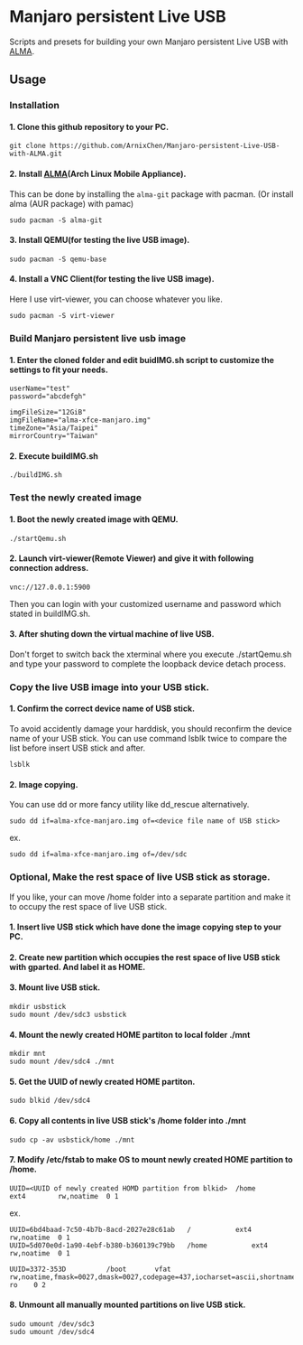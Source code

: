# Manjaro persistent Live USB
Scripts and presets for building your own Manjaro persistent Live USB with [ALMA](https://github.com/r-darwish/topgrade/).

## Usage
### Installation
#### 1. Clone this github repository to your PC.
```
git clone https://github.com/ArnixChen/Manjaro-persistent-Live-USB-with-ALMA.git
```
#### 2. Install [ALMA](https://github.com/r-darwish/topgrade/)(Arch Linux Mobile Appliance).
This can be done by installing the `alma-git` package with pacman. (Or install  alma (AUR package) with pamac)
``` shell
sudo pacman -S alma-git
```
#### 3. Install QEMU(for testing the live USB image).
``` shell
sudo pacman -S qemu-base
```
  
#### 4. Install a VNC Client(for testing the live USB image).
Here I use virt-viewer, you can choose whatever you like.
``` shell
sudo pacman -S virt-viewer
```
### Build Manjaro persistent live usb image
#### 1. Enter the cloned folder and edit buidIMG.sh script to customize the settings to fit your needs.
```
userName="test"
password="abcdefgh"

imgFileSize="12GiB"
imgFileName="alma-xfce-manjaro.img"
timeZone="Asia/Taipei"
mirrorCountry="Taiwan"
```
#### 2. Execute buildIMG.sh
``` shell
./buildIMG.sh
```
  
### Test the newly created image
#### 1. Boot the newly created image with QEMU.
``` shell
./startQemu.sh
```
#### 2. Launch virt-viewer(Remote Viewer) and give it with following connection address.
```
vnc://127.0.0.1:5900
```
Then you can login with your customized username and password which stated in buildIMG.sh.
#### 3. After shuting down the virtual machine of live USB.
Don't forget to switch back the xterminal where you execute ./startQemu.sh and type your password to complete the
loopback device detach process.
  
### Copy the live USB image into your USB stick.
#### 1. Confirm the correct device name of USB stick.
To avoid accidently damage your harddisk, you should reconfirm the device name of your USB stick.
You can use command lsblk twice to compare the list before insert USB stick and after.
```
lsblk
```
#### 2. Image copying. 
You can use dd or more fancy utility like dd_rescue alternatively.
```
sudo dd if=alma-xfce-manjaro.img of=<device file name of USB stick>
```
  ex.
```
sudo dd if=alma-xfce-manjaro.img of=/dev/sdc
```

### Optional, Make the rest space of live USB stick as storage.
If you like, your can move /home folder into a separate partition and make it to occupy the rest space of live USB stick.
#### 1. Insert live USB stick which have done the image copying step to your PC.
#### 2. Create new partition which occupies the rest space of live USB stick with gparted. And label it as HOME.
#### 3. Mount live USB stick.
```
mkdir usbstick
sudo mount /dev/sdc3 usbstick  
```
#### 4. Mount the newly created HOME partiton to local folder ./mnt
``` shell
mkdir mnt
sudo mount /dev/sdc4 ./mnt
```
#### 5. Get the UUID of newly created HOME partiton.
``` shell
sudo blkid /dev/sdc4
```
#### 6. Copy all contents in live USB stick's /home folder into ./mnt
``` shell
sudo cp -av usbstick/home ./mnt
```
#### 7. Modify /etc/fstab to make OS to mount newly created HOME partition to /home.
```
UUID=<UUID of newly created HOMD partition from blkid>	/home         	ext4      	rw,noatime	0 1
```
ex. 
```
UUID=6bd4baad-7c50-4b7b-8acd-2027e28c61ab	/         	ext4      	rw,noatime	0 1
UUID=5d070e0d-1a90-4ebf-b380-b360139c79bb	/home         	ext4      	rw,noatime	0 1

UUID=3372-353D      	/boot     	vfat      	rw,noatime,fmask=0027,dmask=0027,codepage=437,iocharset=ascii,shortname=mixed,utf8,errors=remount-ro	0 2
```
#### 8. Unmount all manually mounted partitions on  live USB stick.
``` shell
sudo umount /dev/sdc3
sudo umount /dev/sdc4
```



  
  
  
  
